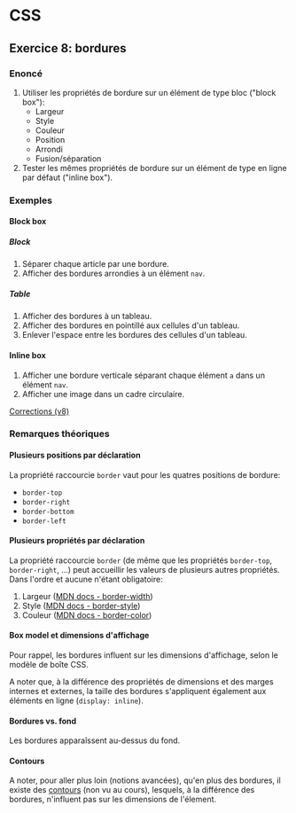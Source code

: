 # CSS

## Exercice 8: bordures

### Enoncé

 1. Utiliser les propriétés de bordure sur un élément de type bloc ("block box"):
    - Largeur
    - Style
    - Couleur
    - Position
    - Arrondi
    - Fusion/séparation
 2. Tester les mêmes propriétés de bordure sur un élément de type en ligne par défaut ("inline box").

### Exemples

#### Block box

##### Block
 1. Séparer chaque article par une bordure.
 2. Afficher des bordures arrondies à un élément `nav`.

##### Table
 1. Afficher des bordures à un tableau.
 2. Afficher des bordures en pointillé aux cellules d'un tableau.
 3. Enlever l'espace entre les bordures des cellules d'un tableau.

#### Inline box

 1. Afficher une bordure verticale séparant chaque élément `a` dans un élément `nav`.
 2. Afficher une image dans un cadre circulaire.

[Corrections (v8)](./corrections)

### Remarques théoriques

#### Plusieurs positions par déclaration

La propriété raccourcie `border` vaut pour les quatres positions de bordure:
 - `border-top`
 - `border-right`
 - `border-bottom`
 - `border-left`

#### Plusieurs propriétés par déclaration

La propriété raccourcie `border` (de même que les propriétés `border-top`, `border-right`, ...) peut accueillir les valeurs de plusieurs autres propriétés. Dans l'ordre et aucune n'étant obligatoire:
 1. Largeur ([MDN docs - border-width](https://developer.mozilla.org/fr/docs/Web/CSS/border-width))
 2. Style ([MDN docs - border-style](https://developer.mozilla.org/fr/docs/Web/CSS/border-style))
 3. Couleur ([MDN docs - border-color](https://developer.mozilla.org/fr/docs/Web/CSS/border-color))

#### Box model et dimensions d'affichage

Pour rappel, les bordures influent sur les dimensions d'affichage, selon le modèle de boîte CSS.

A noter que, à la différence des propriétés de dimensions et des marges internes et externes, la taille des bordures s'appliquent également aux éléments en ligne (`display: inline`).

#### Bordures vs. fond

Les bordures apparaîssent au-dessus du fond.

#### Contours

A noter, pour aller plus loin (notions avancées), qu'en plus des bordures, il existe des [contours](https://developer.mozilla.org/fr/docs/Web/CSS/outline) (non vu au cours), lesquels, à la différence des bordures, n'influent pas sur les dimensions de l'élement.
